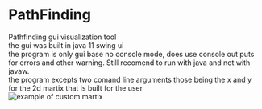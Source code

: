 # PathFinding
Pathfinding gui visualization tool <br>
the gui was built in java 11 swing ui <br>
the program is only gui base no console mode, does use console out puts for errors and other warning. Still recomend to run with java and not with javaw. <br>
the program excepts two comand line arguments those being the x and y for the 2d martix that is built for the user <br>
![example of custom martix](https://imgur.com/a/LaSE9Hn)
